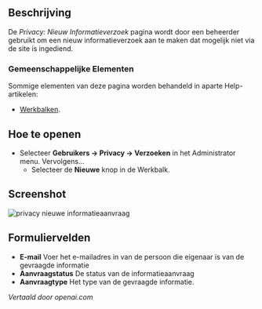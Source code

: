 <!-- Filename: Help4.x:Privacy:_New_Information_Request  / Display title: Privacy: Nieuw Informatie Verzoek -->

## Beschrijving

De *Privacy: Nieuw Informatieverzoek* pagina wordt door een beheerder gebruikt om
een nieuw informatieverzoek aan te maken dat mogelijk niet via de site is ingediend.

### Gemeenschappelijke Elementen

Sommige elementen van deze pagina worden behandeld in aparte Help-artikelen:

* [Werkbalken](jdocmanual?article=help/common-elements/toolbars).

## Hoe te openen

- Selecteer **Gebruikers → Privacy → Verzoeken** in het Administrator menu. Vervolgens...
  - Selecteer de **Nieuwe** knop in de Werkbalk.

## Screenshot

![privacy nieuwe informatieaanvraag](../../../nl/images/privacy/privacy-new-information-request.png)

## Formuliervelden

- **E-mail** Voer het e-mailadres in van de persoon die eigenaar is van de gevraagde informatie
- **Aanvraagstatus** De status van de informatieaanvraag
- **Aanvraagtype** Het type van de gevraagde informatie.

*Vertaald door openai.com*

